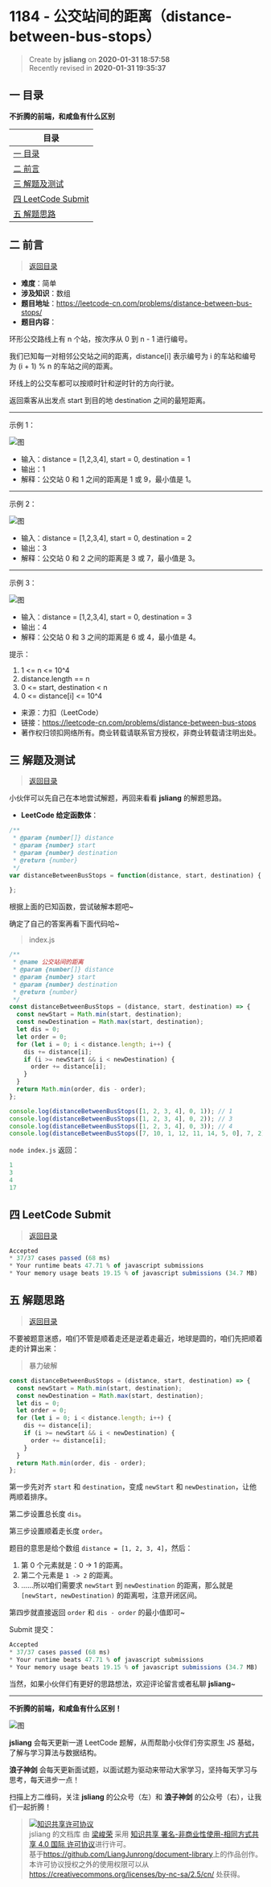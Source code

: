 1184 - 公交站间的距离（distance-between-bus-stops）
===

> Create by **jsliang** on **2020-01-31 18:57:58**  
> Recently revised in **2020-01-31 19:35:37**

## <a name="chapter-one" id="chapter-one"></a>一 目录

**不折腾的前端，和咸鱼有什么区别**

| 目录 |
| --- | 
| [一 目录](#chapter-one) | 
| <a name="catalog-chapter-two" id="catalog-chapter-two"></a>[二 前言](#chapter-two) |
| <a name="catalog-chapter-three" id="catalog-chapter-three"></a>[三 解题及测试](#chapter-three) |
| <a name="catalog-chapter-four" id="catalog-chapter-four"></a>[四 LeetCode Submit](#chapter-four) |
| <a name="catalog-chapter-five" id="catalog-chapter-five"></a>[五 解题思路](#chapter-five) |

## <a name="chapter-two" id="chapter-two"></a>二 前言

> [返回目录](#chapter-one)

* **难度**：简单
* **涉及知识**：数组
* **题目地址**：https://leetcode-cn.com/problems/distance-between-bus-stops/
* **题目内容**：

环形公交路线上有 n 个站，按次序从 0 到 n - 1 进行编号。

我们已知每一对相邻公交站之间的距离，distance[i] 表示编号为 i 的车站和编号为 (i + 1) % n 的车站之间的距离。

环线上的公交车都可以按顺时针和逆时针的方向行驶。

返回乘客从出发点 start 到目的地 destination 之间的最短距离。

---

示例 1：

![图](../../../public-repertory/img/other-algorithm-1184-1.jpg)

* 输入：distance = [1,2,3,4], start = 0, destination = 1
* 输出：1
* 解释：公交站 0 和 1 之间的距离是 1 或 9，最小值是 1。

---

示例 2：

![图](../../../public-repertory/img/other-algorithm-1184-2.jpg)

* 输入：distance = [1,2,3,4], start = 0, destination = 2
* 输出：3
* 解释：公交站 0 和 2 之间的距离是 3 或 7，最小值是 3。
 
---

示例 3：

![图](../../../public-repertory/img/other-algorithm-1184-3.jpg)

* 输入：distance = [1,2,3,4], start = 0, destination = 3
* 输出：4
* 解释：公交站 0 和 3 之间的距离是 6 或 4，最小值是 4。

提示：

1. 1 <= n <= 10^4
2. distance.length == n
3. 0 <= start, destination < n
4. 0 <= distance[i] <= 10^4

* 来源：力扣（LeetCode）
* 链接：https://leetcode-cn.com/problems/distance-between-bus-stops
* 著作权归领扣网络所有。商业转载请联系官方授权，非商业转载请注明出处。

## <a name="chapter-three" id="chapter-three"></a>三 解题及测试

> [返回目录](#chapter-one)

小伙伴可以先自己在本地尝试解题，再回来看看 **jsliang** 的解题思路。

* **LeetCode 给定函数体**：

```js
/**
 * @param {number[]} distance
 * @param {number} start
 * @param {number} destination
 * @return {number}
 */
var distanceBetweenBusStops = function(distance, start, destination) {
    
};
```

根据上面的已知函数，尝试破解本题吧~

确定了自己的答案再看下面代码哈~

> index.js

```js
/**
 * @name 公交站间的距离
 * @param {number[]} distance
 * @param {number} start
 * @param {number} destination
 * @return {number}
 */
const distanceBetweenBusStops = (distance, start, destination) => {
  const newStart = Math.min(start, destination);
  const newDestination = Math.max(start, destination);
  let dis = 0;
  let order = 0;
  for (let i = 0; i < distance.length; i++) {
    dis += distance[i];
    if (i >= newStart && i < newDestination) {
      order += distance[i];
    }
  }
  return Math.min(order, dis - order);
};

console.log(distanceBetweenBusStops([1, 2, 3, 4], 0, 1)); // 1
console.log(distanceBetweenBusStops([1, 2, 3, 4], 0, 2)); // 3
console.log(distanceBetweenBusStops([1, 2, 3, 4], 0, 3)); // 4
console.log(distanceBetweenBusStops([7, 10, 1, 12, 11, 14, 5, 0], 7, 2)); // 17
```

`node index.js` 返回：

```js
1
3
4
17
```

## <a name="chapter-four" id="chapter-four"></a>四 LeetCode Submit

> [返回目录](#chapter-one)

```js
Accepted
* 37/37 cases passed (68 ms)
* Your runtime beats 47.71 % of javascript submissions
* Your memory usage beats 19.15 % of javascript submissions (34.7 MB)
```

## <a name="chapter-five" id="chapter-five"></a>五 解题思路

> [返回目录](#chapter-one)

不要被题意迷惑，咱们不管是顺着走还是逆着走最近，地球是圆的，咱们先把顺着走的计算出来：

> 暴力破解

```js
const distanceBetweenBusStops = (distance, start, destination) => {
  const newStart = Math.min(start, destination);
  const newDestination = Math.max(start, destination);
  let dis = 0;
  let order = 0;
  for (let i = 0; i < distance.length; i++) {
    dis += distance[i];
    if (i >= newStart && i < newDestination) {
      order += distance[i];
    }
  }
  return Math.min(order, dis - order);
};
```

第一步先对齐 `start` 和 `destination`，变成 `newStart` 和 `newDestination`，让他两顺着排序。

第二步设置总长度 `dis`。

第三步设置顺着走长度 `order`。

题目的意思是给个数组 `distance = [1, 2, 3, 4]`，然后：

1. 第 0 个元素就是：0 -> 1 的距离。
2. 第二个元素是 `1 -> 2` 的距离。
3. ……所以咱们需要求 `newStart` 到 `newDestination` 的距离，那么就是 `[newStart, newDestination)` 的距离啦，注意开闭区间。

第四步就直接返回 `order` 和 `dis - order` 的最小值即可~

Submit 提交：

```js
Accepted
* 37/37 cases passed (68 ms)
* Your runtime beats 47.71 % of javascript submissions
* Your memory usage beats 19.15 % of javascript submissions (34.7 MB)
```

当然，如果小伙伴们有更好的思路想法，欢迎评论留言或者私聊 **jsliang**~

---

**不折腾的前端，和咸鱼有什么区别！**

![图](../../../public-repertory/img/z-index-small.png)

**jsliang** 会每天更新一道 LeetCode 题解，从而帮助小伙伴们夯实原生 JS 基础，了解与学习算法与数据结构。

**浪子神剑** 会每天更新面试题，以面试题为驱动来带动大家学习，坚持每天学习与思考，每天进步一点！

扫描上方二维码，关注 **jsliang** 的公众号（左）和 **浪子神剑** 的公众号（右），让我们一起折腾！

> <a rel="license" href="http://creativecommons.org/licenses/by-nc-sa/4.0/"><img alt="知识共享许可协议" style="border-width:0" src="https://i.creativecommons.org/l/by-nc-sa/4.0/88x31.png" /></a><br /><span xmlns:dct="http://purl.org/dc/terms/" property="dct:title">jsliang 的文档库</span> 由 <a xmlns:cc="http://creativecommons.org/ns#" href="https://github.com/LiangJunrong/document-library" property="cc:attributionName" rel="cc:attributionURL">梁峻荣</a> 采用 <a rel="license" href="http://creativecommons.org/licenses/by-nc-sa/4.0/">知识共享 署名-非商业性使用-相同方式共享 4.0 国际 许可协议</a>进行许可。<br />基于<a xmlns:dct="http://purl.org/dc/terms/" href="https://github.com/LiangJunrong/document-library" rel="dct:source">https://github.com/LiangJunrong/document-library</a>上的作品创作。<br />本许可协议授权之外的使用权限可以从 <a xmlns:cc="http://creativecommons.org/ns#" href="https://creativecommons.org/licenses/by-nc-sa/2.5/cn/" rel="cc:morePermissions">https://creativecommons.org/licenses/by-nc-sa/2.5/cn/</a> 处获得。